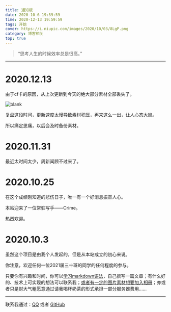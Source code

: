 ```yaml
---
title: 通知板
date: 2020-10-6 19:59:59
time: 2020-12-13 19:59:59
tags: 开始
cover: https://i.niupic.com/images/2020/10/03/8LgP.png
category: 博客相关
top: true
---
```

> “思考人生的时候效率总是很高。”

---

# 2020.12.13

由于cf卡的原因，从上次更新到今天的绝大部分素材全部丢失了。

![blank](https://thirty-1302773433.cos.ap-nanjing.myqcloud.com/post/about/cfcard.png)

复盘这段时间，更新速度太慢导致素材积压，再来这么一出，让人心态大崩。  

所以痛定思痛，以后会及时备份素材。

# 2020.11.31

最近太时间太少，周新闻顾不过来了。


# 2020.10.25  

在这个成绩刚知道的悲伤日子，唯一有一个好消息振奋人心。  

本站迎来了一位常驻写手——Crime。  

热烈欢迎。  

# 2020.10.3

虽然这个项目是由我个人发起的，但是从本站成立的初心来说。  

你注意，欢迎任何一位2021届三十班的同学的任何程度的参与。

只要你有兴趣和时间，你可以[学习markdown语法](https://markdown.com.cn/basic-syntax/headings.html#可选语法)，自己撰写一篇文章；有什么好的、技术上可实现的想法可以联系我；[或者有一定的图片素材想要加入相册](/attention-please/how-to-photo)；亦或者只是财大气粗愿意通过请我喝杯奶茶的形式承担一部分服务器费用……    



----------------------------------------------------------------------------------------------------------------------------------------------------------------------------------------------------------------

联系我通过：[QQ](https://thirty-1302773433.cos.ap-nanjing.myqcloud.com/post/about/1601644798481_temp_qrcode_share_9993.png) 或者 [GitHub](https://github.com)  
